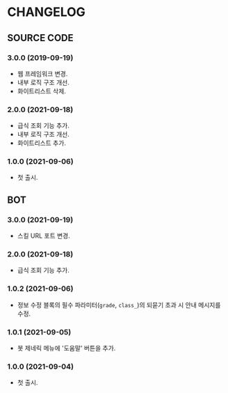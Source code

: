 # CHANGELOG

## SOURCE CODE

### 3.0.0 (2019-09-19)

- 웹 프레임워크 변경.
- 내부 로직 구조 개선.
- 화이트리스트 삭제.

### 2.0.0 (2021-09-18)

- 급식 조회 기능 추가.
- 내부 로직 구조 개선.
- 화이트리스트 추가.

### 1.0.0 (2021-09-06)

- 첫 출시.

## BOT

### 3.0.0 (2021-09-19)

- 스킬 URL 포트 변경.

### 2.0.0 (2021-09-18)

- 급식 조회 기능 추가.

### 1.0.2 (2021-09-06)

- 정보 수정 블록의 필수 파라미터(`grade`, `class_`)의 되묻기 초과 시 안내 메시지를 수정.

### 1.0.1 (2021-09-05)

- 봇 제네릭 메뉴에 '도움말' 버튼을 추가.

### 1.0.0 (2021-09-04)

- 첫 출시.
